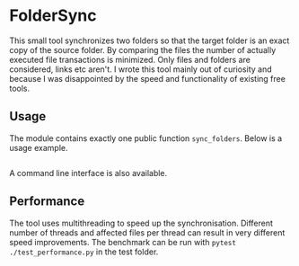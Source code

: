 # FolderSync
This small tool synchronizes two folders so that the target folder is an exact copy of the source folder. By comparing the files the number of actually executed file transactions is minimized.
Only files and folders are considered, links etc aren't.
I wrote this tool mainly out of curiosity and because I was disappointed by the speed and functionality of existing free tools.

## Usage
The module contains exactly one public function `sync_folders`. Below is a usage example.
```
```

A command line interface is also available.

## Performance
The tool uses multithreading to speed up the synchronisation.
Different number of threads and affected files per thread can result in very different speed improvements.
The benchmark can be run with `pytest ./test_performance.py` in the test folder.  